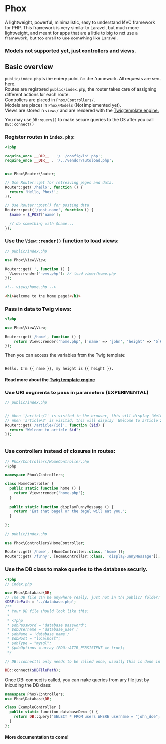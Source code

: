 # Phox
A lightweight, powerful, minimalistic, easy to understand MVC framework for PHP.
This framework is very similar to Laravel, but much more lightweight, and meant for apps 
that are a little to big to not use a framework,  but too small to use something like Laravel.
### Models not supported yet, just controllers and views.

## Basic overview
`public/index.php` is the entery point for the framework. All requests are sent here.  
Routes are registered `public/index.php`, the router takes care of assigning different actions for each route.  
Controllers are placed in `Phox/Controllers/`.   
Models are places in `Phox/Models` (Not implemented yet).  
Views are stored in `views/` and are rendered with the [Twig template engine.](https://twig.symfony.com/doc/3.x/)   

You may use `DB::query()` to make secure queries to the DB after you call `DB::connect()`

### Register routes in `index.php`:
```php
<?php

require_once __DIR__ . '/../config/ini.php';
require_once __DIR__ . '/../vendor/autoload.php';


use Phox\Router\Router;

// Use Router::get for retreiving pages and data.
Router::get('/hello', function () {
  return 'Hello, Phox!';
});

// Use Router::post() for posting data
Router::post('/post-name', function () {
  $name = $_POST['name'];
  
  // do something with $name...
});
```

### Use the `View::render()` function to load views:

```php
// public/index.php

use Phox\View\View;

Router::get('', function () {
  View::render('home.php'); // load views/home.php
});
```

```html
<!-- views/home.php -->

<h1>Welcome to the home page!</h1>
```

### Pass in data to Twig views:
```php
<?php

use Phox\View\View;

Router::get('/home', function () {
    return View::render('home.php', ['name' => 'john', 'height' => '5`6']);
});

```

Then you can access the variables from the Twig template:
```

Hello, I'm {{ name }}, my height is {{ height }}.
```

#### Read more about the [Twig template engine](https://twig.symfony.com/doc/3.x/)


### Use URI segments to pass in parameters (EXPERIMENTAL)
```php
// public/index.php


// When '/article/1' is visited in the browser, this will display 'Welcome to article 1', 
// When 'article/2' is visitid, this will display 'Welcome to article 2'
Router::get('/article/{id}', function ($id) {
  return "Welcome to article $id";
});



```

### Use controllers instead of closures in routes:
```php
// Phox/Controllers/HomeController.php
<?php

namespace Phox\Controllers;

class HomeController {
  public static function home () {
    return View::render('home.php');
  }
  
  public static function displayFunnyMessage () {
    return 'Eat that bagel or the bagel will eat you.';
  }
  
};

```

```php
// public/index.php

use Phox\Controllers\HomeController;

Router::get('/home', [HomeController::class, 'home']);
Router::get('/funny', [HomeController::class, 'displayFunnyMessage']);
```



### Use the DB class to make queries to the database securly.
```php
<?php
// index.php

use Phox\Database\DB;
// The DB file can be anywhere really, just not in the public/ folder!
$DBFilePath = '../database.php';
/**
 * Your DB file should look like this:
 * 
 * <?php
 * $dbPassword = 'database_password';
 * $dbUsername = 'database_user';
 * $dbName = 'database_name';
 * $dbHost = "localhost";
 * $dbType = "mysql";
 * $pdoOptions = array (PDO::ATTR_PERSISTENT => true);
 */

// DB::connect() only needs to be called once, usually this is done in the `index.php` file.

DB::connect($DBFilePath);
```
Once DB::connect is called, you can make queries from any file just by inlcuding the DB class:
```php
namespace Phox\Controllers;
use Phox\Database\DB;

class ExampleController {
  public static funciton databaseDemo () {
    return DB::query('SELECT * FROM users WHERE username = "john_doe";');
  }
};
```

#### More documentation to come!

